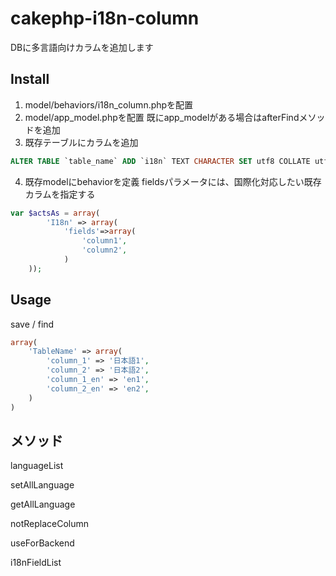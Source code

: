 cakephp-i18n-column
====

DBに多言語向けカラムを追加します

## Install

1. model/behaviors/i18n_column.phpを配置
2. model/app_model.phpを配置
既にapp_modelがある場合はafterFindメソッドを追加
3. 既存テーブルにカラムを追加
```sql
ALTER TABLE `table_name` ADD `i18n` TEXT CHARACTER SET utf8 COLLATE utf8_general_ci NULL DEFAULT NULL;
```
4. 既存modelにbehaviorを定義
fieldsパラメータには、国際化対応したい既存カラムを指定する
```php
var $actsAs = array(
        'I18n' => array(
            'fields'=>array(
                'column1',
                'column2',
            )
    ));
```

## Usage

save / find
```php
array(
    'TableName' => array(
        'column_1' => '日本語1',
        'column_2' => '日本語2',
        'column_1_en' => 'en1',
        'column_2_en' => 'en2',
    )
)
```

## メソッド
languageList

setAllLanguage

getAllLanguage

notReplaceColumn

useForBackend

i18nFieldList

